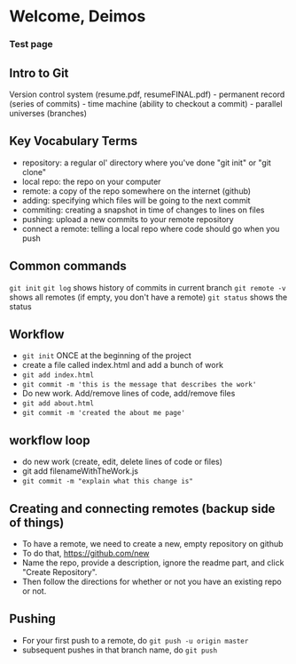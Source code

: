 # Welcome, Deimos
### Test page

Intro to Git
------------

Version control system (resume.pdf, resumeFINAL.pdf)
    - permanent record (series of commits)
    - time machine     (ability to checkout a commit)
    - parallel universes (branches)

## Key Vocabulary Terms
- repository: a regular ol' directory where you've done "git init" or "git clone"
- local repo: the repo on your computer 
- remote: a copy of the repo somewhere on the internet (github)
- adding: specifying which files will be going to the next commit
- commiting: creating a snapshot in time of changes to lines on files
- pushing: upload a new commits to your remote repository
- connect a remote: telling a local repo where code should go when you push

## Common commands
`git init`
`git log` shows history of commits in current branch
`git remote -v` shows all remotes (if empty, you don't have a remote)
`git status` shows the status 

## Workflow
- `git init` ONCE at the beginning of the project
- create a file called index.html and add a bunch of work
- `git add index.html`
- `git commit -m 'this is the message that describes the work'`
- Do new work. Add/remove lines of code, add/remove files
- `git add about.html`
- `git commit -m 'created the about me page'`

## workflow loop
- do new work (create, edit, delete lines of code or files)
- git add filenameWithTheWork.js
- `git commit -m "explain what this change is"`

## Creating and connecting remotes (backup side of things)
- To have a remote, we need to create a new, empty repository on github
- To do that, https://github.com/new
- Name the repo, provide a description, ignore the readme part, and click "Create Repository".
- Then follow the directions for whether or not you have an existing repo or not.

## Pushing
- For your first push to a remote, do `git push -u origin master`
- subsequent pushes in that branch name, do `git push`